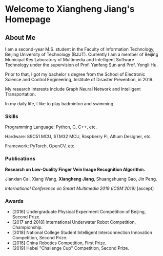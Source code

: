 # Welcome to Xiangheng Jiang's Homepage

## About Me

I am a second-year M.S. student in the Faculty of Information Technology, Beijing University of Technology (BJUT). Currently I am a member of Beijing Municipal Key Laboratory of Multimedia and Intelligent Software Technology under the supervision of Prof. Yanfeng Sun and Prof. Yongli Hu.

Prior to that, I got my bachelor s degree from the School of Electronic Science and Control Engineering, Institute of Disaster Prevention, in 2019.

My research interests include Graph Neural Network and Intelligent Transportation.

In my daily life, I like to play badminton and swimming.


### Skills

Programming Language: Python, C, C++, etc.

Hardware: 89C51 MCU, STM32 MCU, Raspberry Pi, Altium Designer, etc.

Framework: PyTorch, OpenCV, etc.


### Publications

**Research on Low-Quality Finger Vein Image Recognition Algorithm.**

Jianxian Cai, Xiang Wang, **Xiangheng Jiang**, Shuangshuang Gao, Jin Peng.

_International Conference on Smart Multimedia 2019 (ICSM’2019)_  \[accept]


### Awards

- \[2016] Undergraduate Physical Experiment Competition of Beijing, Second Prize.
- \[2017 and 2018] International Underwater Robot Competition, Championship.
- \[2018] National College Student Intelligent Interconnection Innovation Competition, Second Prize.
- \[2018] China Robotics Competition, First Prize.
- \[2019] Hebei "Challenge Cup" Competition, Second Prize.





